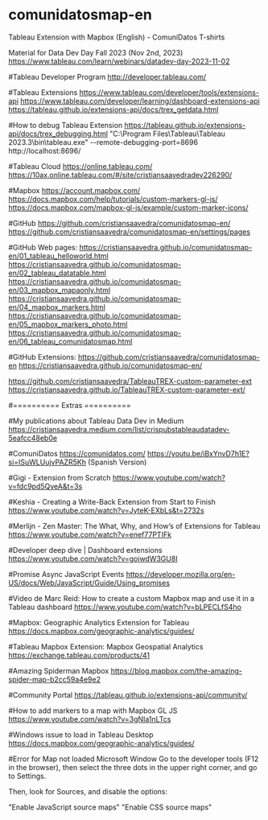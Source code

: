 # comunidatosmap-en
Tableau Extension with Mapbox (English) - ComuniDatos T-shirts

Material for Data Dev Day Fall 2023 (Nov 2nd, 2023)
https://www.tableau.com/learn/webinars/datadev-day-2023-11-02




#Tableau Developer Program
http://developer.tableau.com/


#Tableau Extensions
https://www.tableau.com/developer/tools/extensions-api
https://www.tableau.com/developer/learning/dashboard-extensions-api
https://tableau.github.io/extensions-api/docs/trex_getdata.html


#How to debug Tableau Extension
https://tableau.github.io/extensions-api/docs/trex_debugging.html
"C:\Program Files\Tableau\Tableau 2023.3\bin\tableau.exe" --remote-debugging-port=8696
http://localhost:8696/


#Tableau Cloud
https://online.tableau.com/
https://10ax.online.tableau.com/#/site/cristiansaavedradev226290/


#Mapbox
https://account.mapbox.com/
https://docs.mapbox.com/help/tutorials/custom-markers-gl-js/
https://docs.mapbox.com/mapbox-gl-js/example/custom-marker-icons/


#GitHub
https://github.com/cristiansaavedra/comunidatosmap-en/
https://github.com/cristiansaavedra/comunidatosmap-en/settings/pages


#GitHub Web pages:
https://cristiansaavedra.github.io/comunidatosmap-en/01_tableau_helloworld.html
https://cristiansaavedra.github.io/comunidatosmap-en/02_tableau_datatable.html
https://cristiansaavedra.github.io/comunidatosmap-en/03_mapbox_mapaonly.html
https://cristiansaavedra.github.io/comunidatosmap-en/04_mapbox_markers.html
https://cristiansaavedra.github.io/comunidatosmap-en/05_mapbox_markers_photo.html
https://cristiansaavedra.github.io/comunidatosmap-en/06_tableau_comunidatosmap.html


#GitHub Extensions:
https://github.com/cristiansaavedra/comunidatosmap-en
https://cristiansaavedra.github.io/comunidatosmap-en/

https://github.com/cristiansaavedra/TableauTREX-custom-parameter-ext
https://cristiansaavedra.github.io/TableauTREX-custom-parameter-ext/


#========== Extras ==========

#My publications about Tableau Data Dev in Medium
https://cristiansaavedra.medium.com/list/crispubstableaudatadev-5eafcc48eb0e

#ComuniDatos
https://comunidatos.com/
https://youtu.be/iBxYnvD7h1E?si=ISuWLUujvPAZR5Kh (Spanish Version)

#Gigi - Extension from Scratch
https://www.youtube.com/watch?v=fdc9pd5QyeA&t=3s

#Keshia - Creating a Write-Back Extension from Start to Finish
https://www.youtube.com/watch?v=JyteK-EXbLs&t=2732s

#Merlijn - Zen Master: The What, Why, and How’s of Extensions for Tableau
https://www.youtube.com/watch?v=enef77PTIFk

#Developer deep dive | Dashboard extensions
https://www.youtube.com/watch?v=goiwdW3GU8I

#Promise Async JavaScript Events
https://developer.mozilla.org/en-US/docs/Web/JavaScript/Guide/Using_promises

#Video de Marc Reid: How to create a custom Mapbox map and use it in a Tableau dashboard
https://www.youtube.com/watch?v=bLPECLfS4ho

#Mapbox: Geographic Analytics Extension for Tableau
https://docs.mapbox.com/geographic-analytics/guides/

#Tableau Mapbox Extension: Mapbox Geospatial Analytics 
https://exchange.tableau.com/products/41

#Amazing Spiderman Mapbox
https://blog.mapbox.com/the-amazing-spider-map-b2cc59a4e9e2

#Community Portal
https://tableau.github.io/extensions-api/community/

#How to add markers to a map with Mapbox GL JS
https://www.youtube.com/watch?v=3gNIa1nLTcs

#Windows issue to load in Tableau Desktop
https://docs.mapbox.com/geographic-analytics/guides/

#Error for Map not loaded Microsoft Window
Go to the developer tools (F12 in the browser), then select the three dots in the upper right corner, and go to Settings.

Then, look for Sources, and disable the options:

"Enable JavaScript source maps"
"Enable CSS source maps"

